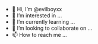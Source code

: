 - 👋 Hi, I’m @evilboyxx
- 👀 I’m interested in ...
- 🌱 I’m currently learning ...
- 💞️ I’m looking to collaborate on ...
- 📫 How to reach me ...

<!---
evilboyxx/evilboyxx is a ✨ special ✨ repository because its `README.md` (this file) appears on your GitHub profile.
You can click the Preview link to take a look at your changes.
--->
